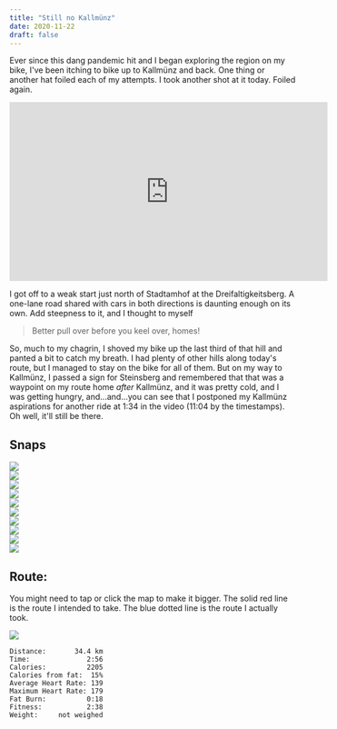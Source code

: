 ```yaml
---
title: "Still no Kallmünz"
date: 2020-11-22
draft: false
---
```


Ever since this dang pandemic hit and I began exploring the region on my bike, I've been itching to bike up to Kallmünz and back.  One thing or another hat foiled each of my attempts.  I took another shot at it today.  Foiled again.

<iframe width="560" height="315" src="https://www.youtube.com/embed/eLRlVoIVpUY" frameborder="0" allow="accelerometer; autoplay; clipboard-write; encrypted-media; gyroscope; picture-in-picture" allowfullscreen></iframe>

I got off to a weak start just north of Stadtamhof at the Dreifaltigkeitsberg.  A one-lane road shared with cars in both directions is daunting enough on its own.  Add steepness to it, and I thought to myself

> Better pull over before you keel over, homes!

So, much to my chagrin, I shoved my bike up the last third of that hill and panted a bit to catch my breath.  I had plenty of other hills along today's route, but I managed to stay on the bike for all of them.  But on my way to Kallmünz, I passed a sign for Steinsberg and remembered that that was a waypoint on my route home *after* Kallmünz, and it was pretty cold, and I was getting hungry, and...and...you can see that I postponed my Kallmünz aspirations for another ride at 1:34 in the video (11:04 by the timestamps).  Oh well, it'll still be there.


## Snaps

![](/IMG_20201122_102004118_s.jpg)  
![](/IMG_20201122_103858522_HDR_s.jpg)  
![](/IMG_20201122_104539218_s.jpg)  
![](/IMG201122-110330F.JPG)  
![](/IMG_20201122_112130810_HDR_s.jpg)  
![](/IMG_20201122_113559332_s.jpg)  
![](/IMG201122-114307F.JPG)  
![](/IMG_20201122_115815024_s.jpg)  
![](/IMG_20201122_120137389_s.jpg)  
![](/IMG_20201122_123334527_s.jpg)  

## Route:
You might need to tap or click the map to make it bigger.  The solid red line is the route I intended to take.  The blue dotted line is the route I actually took.  

![](/20201122.jpg)


```
Distance:       34.4 km 
Time:              2:56
Calories:          2205
Calories from fat:  15%
Average Heart Rate: 139
Maximum Heart Rate: 179
Fat Burn:          0:18
Fitness:           2:38
Weight:     not weighed
```
